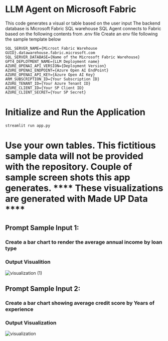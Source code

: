 # LLM Agent on Microsoft Fabric

This code generates a visual or table based on the user input
The backend database is Microsoft Fabric SQL warehouse
SQL Agent connects to Fabric based on the following contents from .env file
Create an env file following the sample template below
```
SQL_SERVER_NAME={Microst Fabric Warehouse GUID}.datawarehouse.fabric.microsoft.com
SQL_SERVER_DATABASE={Name of the Microsoft Fabric Warehouse}
GPT4_DEPLOYMENT_NAME={LLM Deployment name}
AZURE_OPENAI_API_VERSION={Deployment Version}
AZURE_OPENAI_ENDPOINT={Azure Open AI EndPoint}
AZURE_OPENAI_API_KEY={Azure Open AI Key}
ARM_SUBSCRIPTION_ID={Your Subscription ID}
AZURE_TENANT_ID={Your Azure Tenant ID}
AZURE_CLIENT_ID={Your SP Client ID}
AZURE_CLIENT_SECRET={Your SP Secret}
```

# Initialize and Run the Application

```
streamlit run app.py
```

# Use your own tables. This fictitious sample data will not be provided with the repository. Couple of sample screen shots this app generates. **** These visualizations are generated with Made UP Data ****

## Prompt Sample Input 1:

### Create a bar chart to render the average annual income by loan type

### Output Visualition
![visualization (1)](https://github.com/user-attachments/assets/31995175-536a-40ae-a6e2-ac14a8aad788)

## Prompt Sample Input 2:

### Create a bar chart showing average credit score by Years of experience

### Output Visualization
![visualization](https://github.com/user-attachments/assets/25bd849d-6c42-4e0b-9eff-ca24a176d48a)

